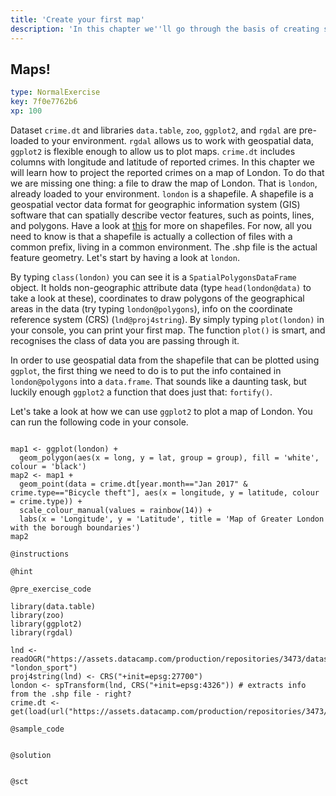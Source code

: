```yaml
---
title: 'Create your first map'
description: 'In this chapter we''ll go through the basis of creating simple maps'
---
```


## Maps!

```yaml
type: NormalExercise
key: 7f0e7762b6
xp: 100
```

Dataset `crime.dt` and libraries `data.table`, `zoo`, `ggplot2`, and `rgdal` are pre-loaded to your environment. `rgdal` allows us to work with geospatial data, `ggplot2` is flexible enough to allow us to plot maps. `crime.dt` includes columns with longitude and latitude of reported crimes. In this chapter we will learn how to project the reported crimes on a map of London. To do that we are missing one thing: a file to draw the map of London. That is `london`, already loaded to your environment. `london` is a shapefile. A shapefile is a geospatial vector data format for geographic information system (GIS) software that can spatially describe vector features, such as points, lines, and polygons. Have a look at [this](https://en.wikipedia.org/wiki/Shapefile) for more on shapefiles. For now, all you need to know is that a shapefile is actually a collection of files with a common prefix, living in a common environment. The .shp file is the actual feature geometry. Let's start by having a look at `london`. 

By typing `class(london)` you can see it is a `SpatialPolygonsDataFrame` object. It holds non-geographic attribute data (type `head(london@data)` to take a look at these), coordinates to draw polygons of the geographical areas in the data (try typing `london@polygons`), info on the coordinate reference system (CRS) (`lnd@proj4string`). By simply typing `plot(london)` in your console, you can print your first map. The function `plot()` is smart, and recognises the class of data you are passing through it.

In order to use geospatial data from the shapefile that can be plotted using `ggplot`, the first thing we need to do is to put the info contained in `london@polygons` into a `data.frame`. That sounds like a daunting task, but luckily enough `ggplot2` a function that does just that: `fortify()`.

Let's take a look at how we can use `ggplot2` to plot a map of London. You can run the following code in your console.

```{r}

map1 <- ggplot(london) +
  geom_polygon(aes(x = long, y = lat, group = group), fill = 'white', colour = 'black')
map2 <- map1 + 
  geom_point(data = crime.dt[year.month=="Jan 2017" & crime.type=="Bicycle theft"], aes(x = longitude, y = latitude, colour = crime.type)) + 
  scale_colour_manual(values = rainbow(14)) + 
  labs(x = 'Longitude', y = 'Latitude', title = 'Map of Greater London with the borough boundaries')
map2

```

`@instructions`


`@hint`


`@pre_exercise_code`
```{r}
library(data.table)
library(zoo)
library(ggplot2)
library(rgdal)

lnd <- readOGR("https://assets.datacamp.com/production/repositories/3473/datasets/ca1f9d22d318a9016987edb655f15bdde124f0fc/london_sport.shp", "london_sport")
proj4string(lnd) <- CRS("+init=epsg:27700")
london <- spTransform(lnd, CRS("+init=epsg:4326")) # extracts info from the .shp file - right?
crime.dt <- get(load(url("https://assets.datacamp.com/production/repositories/3473/datasets/6a71e8d051656a611adf39c33fe106eb3344c1ee/crime_dt_long.rda")))
```

`@sample_code`
```{r}

```

`@solution`
```{r}

```

`@sct`
```{r}

```
